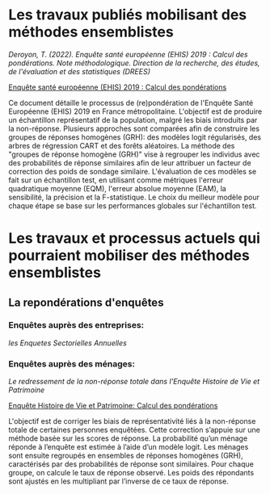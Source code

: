 # Les travaux publiés mobilisant des méthodes ensemblistes


_Deroyon, T. (2022). Enquête santé européenne (EHIS) 2019 : Calcul des pondérations. Note méthodologique. Direction de la recherche, des études, de l'évaluation et des statistiques (DREES)_

[Enquête santé européenne (EHIS) 2019 : Calcul des pondérations](https://drees.solidarites-sante.gouv.fr/sites/default/files/2022-11/Note%201%20EHIS%202019%20Calcul%20des%20pond%C3%A9rations%20-%20Thomas%20Deroyon%20%28DREES%29.pdf)

Ce document détaille le processus de (re)pondération de l'Enquête Santé Européenne (EHIS) 2019 en France métropolitaine. 
L'objectif est de produire un échantillon représentatif de la population, malgré les biais introduits par la non-réponse. 
Plusieurs approches sont comparées afin de construire les groupes de réponses homogènes (GRH): des modèles logit régularisés, des arbres de régression CART et des forêts aléatoires.
La méthode des "groupes de réponse homogène (GRH)" vise à regrouper les individus avec des probabilités de réponse similaires afin de leur attribuer un facteur de correction des poids de sondage similaire. 
L'évaluation de ces modèles se fait sur un échantillon test, en utilisant comme métriques l'erreur quadratique moyenne (EQM), l'erreur absolue moyenne (EAM), la sensibilité, la précision et la F-statistique. 
Le choix du meilleur modèle pour chaque étape se base sur les performances globales sur l'échantillon test.




# Les travaux et processus actuels qui pourraient mobiliser des méthodes ensemblistes

## La repondérations d'enquêtes

### Enquêtes auprès des entreprises:


_les Enquetes Sectorielles Annuelles_





### Enquêtes auprès des ménages:


_Le redressement de la non-réponse totale dans l'Enquête Histoire de Vie et Patrimoine_

[Enquête  Histoire de Vie et Patrimoine: Calcul des pondérations](https://www.insee.fr/fr/statistiques/fichier/1381170/f1503.pdf)

L'objectif est de corriger les biais de représentativité liés à la non-réponse totale de certaines personnes enquêtées. 
Cette correction s’appuie sur une méthode basée sur les scores de réponse.
La probabilité qu’un ménage réponde à l’enquête est estimée à l’aide d’un modèle logit. 
Les ménages sont ensuite regroupés en ensembles de réponses homogènes (GRH), caractérisés par des probabilités de réponse sont similaires. 
Pour chaque groupe, on calcule le taux de réponse observé.
Les poids des répondants sont ajustés en les multipliant par l’inverse de ce taux de réponse.















